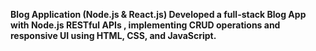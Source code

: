 **Blog Application (Node.js & React.js)
Developed a full-stack Blog App with Node.js RESTful APIs , implementing CRUD operations and responsive UI using HTML, CSS, and JavaScript.**
